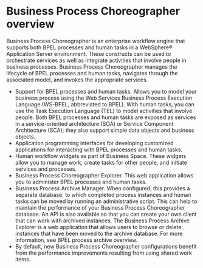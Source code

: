 <!-- image -->

# Business Process Choreographer overview

Business Process Choreographer is an enterprise workflow engine
that supports both BPEL processes and human tasks in a WebSphere® Application
Server environment.
These constructs can be used to orchestrate services as well as integrate
activities that involve people in business processes. Business Process
Choreographer manages the lifecycle of BPEL processes and human tasks,
navigates through the associated model, and invokes the appropriate
services.

- Support for BPEL processes and human tasks. Allows you to model your business process using the
Web Services Business Process Execution Language (WS-BPEL, abbreviated to BPEL). With human tasks,
you can use the Task Execution Language (TEL) to model activities that involve people. Both BPEL
processes and human tasks are exposed as services in a service-oriented architecture (SOA) or
Service Component Architecture (SCA); they also support simple data objects and business
objects.
- Application programming interfaces for developing customized applications for interacting with
BPEL processes and human tasks.
- Human workflow widgets as part of Business Space. These widgets allow you to manage work, create
tasks for other people, and initiate services and processes.
- Business Process Choreographer Explorer. This web application allows you to administer BPEL
processes and human tasks.
- Business Process Archive Manager. When configured, this provides a separate database, to which
completed process instances and human tasks can be moved by running an administrative script. This
can help to maintain the performance of your Business Process Choreographer database. An API is also
available so that you can create your own client that can work with archived instances. The
Business Process Archive Explorer is a web application that allows users to browse or delete
instances that have been moved to the archive database. For more information, see BPEL process archive overview.
- By default, new Business Process Choreographer configurations benefit from the performance
improvements resulting from using shared work items.